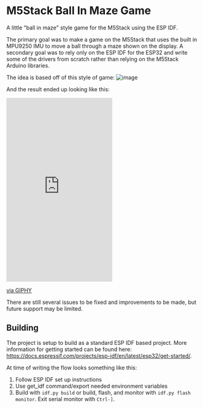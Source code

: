 # M5Stack Ball In Maze Game
A little "ball in maze" style game for the M5Stack using the ESP IDF.

The primary goal was to make a game on the M5Stack that uses the built in MPU9250 IMU to move a ball through a maze shown on the display. A secondary goal was to rely only on the ESP IDF for the ESP32 and write some of the drivers from scratch rather than relying on the M5Stack Arduino libraries.

The idea is based off of this style of game:
![image](https://user-images.githubusercontent.com/16770076/121775928-46c7ec80-cb58-11eb-947b-48d80508b907.png)

And the result ended up looking like this:
<iframe src="https://giphy.com/embed/byC3Vjf0tMZjb5O90z" width="276" height="480" frameBorder="0" class="giphy-embed" allowFullScreen></iframe><p><a href="https://giphy.com/gifs/byC3Vjf0tMZjb5O90z">via GIPHY</a></p>

There are still several issues to be fixed and improvements to be made, but future support may be limited.

## Building
The project is setup to build as a standard ESP IDF based project. More information for getting started can be found here: https://docs.espressif.com/projects/esp-idf/en/latest/esp32/get-started/.

At time of writing the flow looks something like this:
1. Follow ESP IDF set up instructions
2. Use get_idf command/export needed environment variables
3. Build with `idf.py build` or build, flash, and monitor with `idf.py flash monitor`. Exit serial monitor with `Ctrl-]`.
